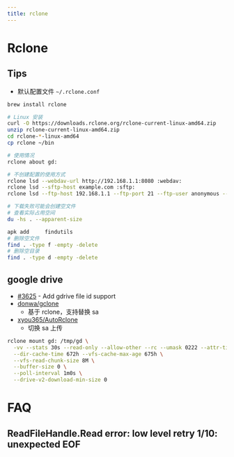 ```yaml
---
title: rclone
---
```


# Rclone

## Tips

- 默认配置文件 `~/.rclone.conf`

```bash
brew install rclone

# Linux 安装
curl -O https://downloads.rclone.org/rclone-current-linux-amd64.zip
unzip rclone-current-linux-amd64.zip
cd rclone-*-linux-amd64
cp rclone ~/bin

# 使用情况
rclone about gd:

# 不创建配置的使用方式
rclone lsd --webdav-url http://192.168.1.1:8080 :webdav:
rclone lsd --sftp-host example.com :sftp:
rclone lsd --ftp-host 192.168.1.1 --ftp-port 21 --ftp-user anonymous --ftp-pass $(rclone obscure anonymous) :ftp:

# 下载失败可能会创建空文件
# 查看实际占用空间
du -hs . --apparent-size

apk add 	findutils
# 删除空文件
find . -type f -empty -delete
# 删除空目录
find . -type d -empty -delete
```

## google drive

- [#3625](https://github.com/rclone/rclone/issues/3625) - Add gdrive file id support
- [donwa/gclone](https://github.com/donwa/gclone)
  - 基于 rclone，支持替换 sa
- [xyou365/AutoRclone](https://github.com/xyou365/AutoRclone)
  - 切换 sa 上传

```bash
rclone mount gd: /tmp/gd \
  -vv --stats 30s --read-only --allow-other --rc --umask 0222 --attr-timeout 1s \
  --dir-cache-time 672h --vfs-cache-max-age 675h \
  --vfs-read-chunk-size 8M \
  --buffer-size 0 \
  --poll-interval 1m0s \
  --drive-v2-download-min-size 0
```

# FAQ

## ReadFileHandle.Read error: low level retry 1/10: unexpected EOF
